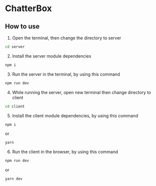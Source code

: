 # ChatterBox

## How to use

1. Open the terminal, then change the directory to server
```bash
cd server
```
2. Install the server module dependencies
```bash
npm i
```
3. Run the server in the terminal, by using this command
```bash
npm run dev
```
4. While running the server, open new terminal then change directory to client
```bash
cd client
```
5. Install the client module dependencies, by using this command
```bash
npm i
```
or
```bash
yarn
```
6. Run the client in the browser, by using this command
```bash
npm run dev
```
or
```bash
yarn dev
```

